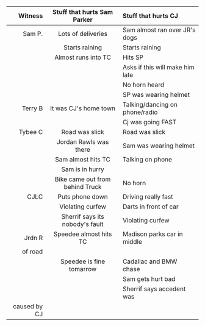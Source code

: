 | Witness | Stuff that hurts Sam Parker | Stuff that hurts CJ |
|--------:|:---------------------------:|:--------------------|
| Sam P.  | Lots of deliveries          | Sam almost ran over JR's dogs |
|         | Starts raining              | Starts raining      |
|         | Almost runs into TC         | Hits SP             |
|         |                             | Asks if this will make him late |
|         |                             | No horn heard       |
|         |                             | SP was wearing helmet |
| Terry B | It was CJ's home town       | Talking/dancing on phone/radio |
|         |                             | Cj was going FAST   |
| Tybee C | Road was slick              | Road was slick      |
|         | Jordan Rawls was there      | Sam was wearing helmet |
|         | Sam almost hits TC          | Talking on phone    |
|         | Sam is in hurry             |                     |
|         | Bike came out from behind Truck | No horn         |
| CJLC    | Puts phone down             | Driving really fast |
|         | Violating curfew            | Darts in front of car |
|         | Sherrif says its nobody's fault | Violating curfew |
| Jrdn R  | Speedee almost hits TC      | Madison parks car in middle
of road | 
|         | Speedee is fine tomarrow    | Cadallac and BMW chase |
|         |                             | Sam gets hurt bad   |
|         |                             | Sherrif says accedent was
caused by CJ |
